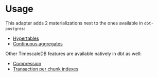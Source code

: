 # Usage

This adapter adds 2 materializations next to the ones available in `dbt-postgres`:

* [Hypertables](hypertables.md)
* [Continuous aggregates](continuous_aggregates.md)

Other TimescaleDB features are available natively in dbt as well:

* [Compression](compression.md)
* [Transaction per chunk indexes](indexes.md)

